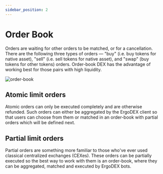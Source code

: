 ```yaml
---
sidebar_position: 2
---
```


# Order Book

Orders are waiting for other orders to be matched, or for a cancellation. There are the following three types of orders — "buy" (i.e. buy tokens for native asset), "sell" (i.e. sell tokens for native asset), and "swap" (buy tokens for other tokens) orders. Order-book DEX has the advantage of working best for those pairs with high liquidity.

![order-book](/img/protocol-overview/amm/4.png)

## Atomic limit orders
Atomic orders can only be executed completely and are otherwise refunded. Such orders can either be aggregated by the ErgoDEX client so that users can choose from them or matched in an order-book with partial orders which will be defined next.

## Partial limit orders
Partial orders are something more familiar to those who've ever used classical centralized exchanges (CEXes). These orders can be partially executed so the best way to work with them is an order-book, where they can be aggregated, matched and executed by ErgoDEX bots.

